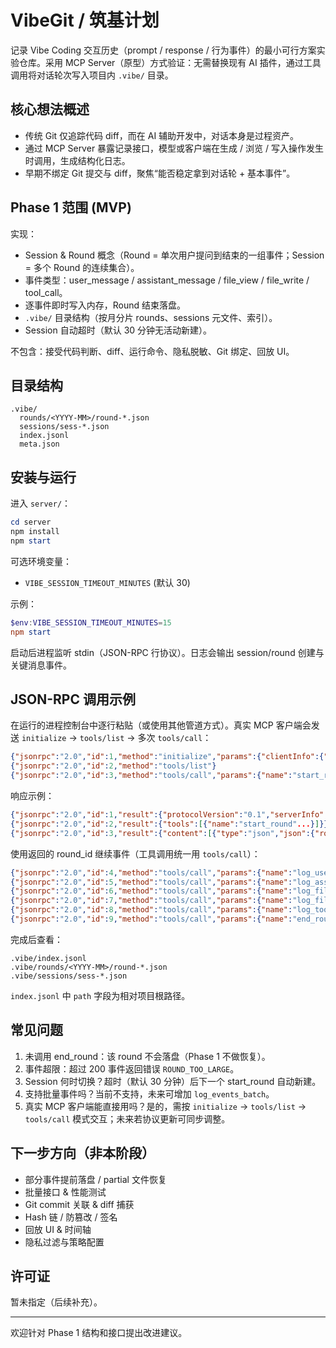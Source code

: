 # VibeGit / 筑基计划

记录 Vibe Coding 交互历史（prompt / response / 行为事件）的最小可行方案实验仓库。采用 MCP Server（原型）方式验证：无需替换现有 AI 插件，通过工具调用将对话轮次写入项目内 `.vibe/` 目录。

## 核心想法概述
- 传统 Git 仅追踪代码 diff，而在 AI 辅助开发中，对话本身是过程资产。
- 通过 MCP Server 暴露记录接口，模型或客户端在生成 / 浏览 / 写入操作发生时调用，生成结构化日志。
- 早期不绑定 Git 提交与 diff，聚焦“能否稳定拿到对话轮 + 基本事件”。

## Phase 1 范围 (MVP)
实现：
- Session & Round 概念（Round = 单次用户提问到结束的一组事件；Session = 多个 Round 的连续集合）。
- 事件类型：user_message / assistant_message / file_view / file_write / tool_call。
- 逐事件即时写入内存，Round 结束落盘。
- `.vibe/` 目录结构（按月分片 rounds、sessions 元文件、索引）。
- Session 自动超时（默认 30 分钟无活动新建）。

不包含：接受代码判断、diff、运行命令、隐私脱敏、Git 绑定、回放 UI。

## 目录结构
```
.vibe/
  rounds/<YYYY-MM>/round-*.json
  sessions/sess-*.json
  index.jsonl
  meta.json
```

## 安装与运行
进入 `server/`：
```powershell
cd server
npm install
npm start
```
可选环境变量：
- `VIBE_SESSION_TIMEOUT_MINUTES` (默认 30)

示例：
```powershell
$env:VIBE_SESSION_TIMEOUT_MINUTES=15
npm start
```

启动后进程监听 stdin（JSON-RPC 行协议）。日志会输出 session/round 创建与关键消息事件。

## JSON-RPC 调用示例
在运行的进程控制台中逐行粘贴（或使用其他管道方式）。真实 MCP 客户端会发送 `initialize` → `tools/list` → 多次 `tools/call`：
```json
{"jsonrpc":"2.0","id":1,"method":"initialize","params":{"clientInfo":{"name":"manual","version":"0"}}}
{"jsonrpc":"2.0","id":2,"method":"tools/list"}
{"jsonrpc":"2.0","id":3,"method":"tools/call","params":{"name":"start_round","arguments":{}}}
```
响应示例：
```json
{"jsonrpc":"2.0","id":1,"result":{"protocolVersion":"0.1","serverInfo":{"name":"vibegit-mcp","version":"0.1.0"},"capabilities":{"tools":{}}}}
{"jsonrpc":"2.0","id":2,"result":{"tools":[{"name":"start_round"...}]}}
{"jsonrpc":"2.0","id":3,"result":{"content":[{"type":"json","json":{"round_id":"round-...","session_id":"sess-...","started_at":"..."}}]}}
```
使用返回的 round_id 继续事件（工具调用统一用 `tools/call`）：
```json
{"jsonrpc":"2.0","id":4,"method":"tools/call","params":{"name":"log_user_message","arguments":{"round_id":"<ROUND_ID>","content":"请帮我写一个排序"}}}
{"jsonrpc":"2.0","id":5,"method":"tools/call","params":{"name":"log_assistant_message","arguments":{"round_id":"<ROUND_ID>","content":"这里是思路..."}}}
{"jsonrpc":"2.0","id":6,"method":"tools/call","params":{"name":"log_file_view","arguments":{"round_id":"<ROUND_ID>","path":"src/sort.py"}}}
{"jsonrpc":"2.0","id":7,"method":"tools/call","params":{"name":"log_file_write","arguments":{"round_id":"<ROUND_ID>","path":"src/sort.py"}}}
{"jsonrpc":"2.0","id":8,"method":"tools/call","params":{"name":"log_tool_call","arguments":{"round_id":"<ROUND_ID>","name":"explain_complexity"}}}
{"jsonrpc":"2.0","id":9,"method":"tools/call","params":{"name":"end_round","arguments":{"round_id":"<ROUND_ID>"}}}
```

完成后查看：
```
.vibe/index.jsonl
.vibe/rounds/<YYYY-MM>/round-*.json
.vibe/sessions/sess-*.json
```
`index.jsonl` 中 `path` 字段为相对项目根路径。

## 常见问题
1. 未调用 end_round：该 round 不会落盘（Phase 1 不做恢复）。
2. 事件超限：超过 200 事件返回错误 `ROUND_TOO_LARGE`。
3. Session 何时切换？超时（默认 30 分钟）后下一个 start_round 自动新建。
4. 支持批量事件吗？当前不支持，未来可增加 `log_events_batch`。
5. 真实 MCP 客户端能直接用吗？是的，需按 `initialize` → `tools/list` → `tools/call` 模式交互；未来若协议更新可同步调整。

## 下一步方向（非本阶段）
- 部分事件提前落盘 / partial 文件恢复
- 批量接口 & 性能测试
- Git commit 关联 & diff 捕获
- Hash 链 / 防篡改 / 签名
- 回放 UI & 时间轴
- 隐私过滤与策略配置

## 许可证
暂未指定（后续补充）。

---
欢迎针对 Phase 1 结构和接口提出改进建议。

